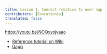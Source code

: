 ```yaml
---
title: Lesson 1, Connect robotics to user app 
contributors: [Ensrationis]
translated: false
---
```


https://youtu.be/NOQxyojvaao

- [Reference tutorial on Wiki](https://wiki.robonomics.network/docs/get-weather-on-fuji-mountain/)
- [Dapp](https://dapp.robonomics.network/#/)